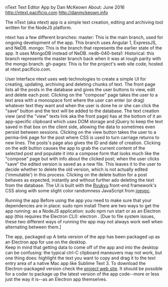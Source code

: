 nText Text Editor App by Dan McKeown
About: June 2016
http://ntext.pacificio.com
http://danmckeown.info

The nText (aka ntext) app is a simple text creation, editing and archiving tool written for the NodeJS platform.

ntext has a few different branches:
master: This is the main branch, used for ongoing development of the app.  This branch uses Angular 1, ExpressJS, and NeDB.
mongo: This is the branch that represents the earlier state of the app.  It uses MongoDB instead of NeDB.
nedb-040-beta1: Historical: this branch represents the master branch back when it was at rough parity with the mongo branch.
gh-pages: This is for the project's web site code, hosted at ntext.pacificio.com.

User Interface
ntext uses web technologies to create a simple UI for creating, updating, archiving and deleting chunks of text.  The front page lists all the posts in the database and gives the user buttons to view, edit and delete each post.
Clicking on the "compose" page takes the user to a text area with a monospace font where the user can enter (or drag) whatever text they want and when the user is done he or she can click the "save" button and the text will be added to the database.
The text creation view (and the "view" texts link aka the front page) has at the bottom of it an app-specific clipboard which uses DOM storage and jQuery to keep the text saved in that box on the client side, allowing the data to sometimes even persist between sessions.
Clicking on the view button takes the user to a perma-link page for the post where CSS is used to turn carriage returns to new lines.  The posts's page also gives the ID and date of creation.
Clicking on the edit button causes the app to grab the current content of the selected post and populate it into a compose form that looks much like the "compose" page but with info about the clicked post; when the user clicks "save" the edited version is saved as a new file.  This leaves it to the user to decide whether to delete the old version, which is not actually edited ('immutable') in this process.
Clicking on the delete button for a post behaves as expected, instantly and without further ado deleting the text from the database.
The UI is built with the [Ryukyu](http://danmckeown.info/code/ryukyu) front-end framework's CSS along with some slight color randomness JavaScript from [joeypc](http://danmckeown.info/code/joeypc).

Running the app
Before using the app you need to make sure that your dependencies are in place:
sudo npm install
There are two ways to get the app running: as a NodeJS application:
sudo npm run start
or as an Electron app (this requires the Electron CLI):
electron .
[Due to file system issues, these two different ways of running the app may not always work well when alternating between them.]

The app, packaged up
A beta version of the app has been packaged up as an Electron app for use on the desktop.  
Keep in mind that getting data to come off of the app and into the desktop can be confusing: the typical ctrl-C clipboard maneuvers may not work, but one thing does: highlight the text you want to copy and drag it to the text entry area of a native Mac app like Sublime Text 3.
To download the Electron-packaged version check the [project web site](http://ntext.pacificio.com).
It should be possible for a coder to package up the latest version of the app code--more or less just the way it is--as an Electron app themselves.
